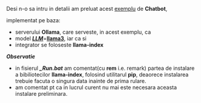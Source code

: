 Desi n-o sa intru in detalii am preluat acest [exemplu](https://docs.llamaindex.ai/en/stable/api_reference/llms/ollama/) de **Chatbot**, 

implementat pe baza:

- serverului **Ollama**, care serveste, in acest exemplu, ca
- model [***LLM***](https://klu.ai/glossary/ollama)=[**llama3**](https://www.casedone.ai/blog/ollama-beginner-guide-to-local-llm-and-api-hosting),  iar ca si 
- integrator se foloseste **llama-index**

***Observatie***

   - in fisierul ***_Run.bat*** am comentat(cu **rem** i.e. remark) partea de instalare a bibiliotecilor **llama-index**, folosind utilitarul **pip**,
  deaorece instalarea trebuie facuta o singura data inainte de prima rulare.
   - am comentat pt ca in lucrul curent nu mai este necesara aceasta instalare preliminara.
